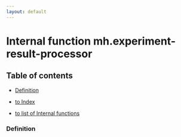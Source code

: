 ```yaml
---
layout: default
---
```


# Internal function mh.experiment-result-processor

## Table of contents

- [Definition](#definition) 
 
- [to Index](/index)
- [to list of Internal functions](internal-function)

### Definition